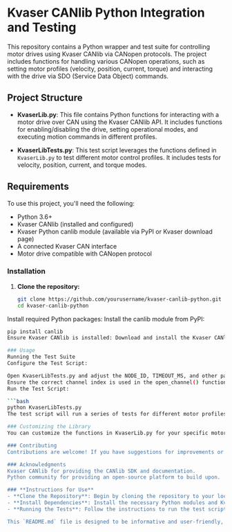 # Kvaser CANlib Python Integration and Testing

This repository contains a Python wrapper and test suite for controlling motor drives using Kvaser CANlib via CANopen protocols. The project includes functions for handling various CANopen operations, such as setting motor profiles (velocity, position, current, torque) and interacting with the drive via SDO (Service Data Object) commands.

## Project Structure

- **KvaserLib.py**: This file contains Python functions for interacting with a motor drive over CAN using the Kvaser CANlib API. It includes functions for enabling/disabling the drive, setting operational modes, and executing motion commands in different profiles.

- **KvaserLibTests.py**: This test script leverages the functions defined in `KvaserLib.py` to test different motor control profiles. It includes tests for velocity, position, current, and torque modes.

## Requirements

To use this project, you'll need the following:

- Python 3.6+
- Kvaser CANlib (installed and configured)
- Kvaser Python canlib module (available via PyPI or Kvaser download page)
- A connected Kvaser CAN interface
- Motor drive compatible with CANopen protocol

### Installation

1. **Clone the repository:**
   ```bash
   git clone https://github.com/yourusername/kvaser-canlib-python.git
   cd kvaser-canlib-python
Install required Python packages: Install the canlib module from PyPI:

```bash
pip install canlib
Ensure Kvaser CANlib is installed: Download and install the Kvaser CANlib SDK and drivers from the Kvaser website.

### Usage
Running the Test Suite
Configure the Test Script:

Open KvaserLibTests.py and adjust the NODE_ID, TIMEOUT_MS, and other parameters as needed for your specific setup.
Ensure the correct channel index is used in the open_channel() function.
Run the Test Script:

```bash
python KvaserLibTests.py
The test script will run a series of tests for different motor profiles (velocity, position, current, and torque). It will interact with the motor drive, sending commands and reading responses to verify proper operation.

### Customizing the Library
You can customize the functions in KvaserLib.py for your specific motor drive and CANopen implementation. Refer to the drive's documentation for specific SDO indexes, subindexes, and expected data formats.

### Contributing
Contributions are welcome! If you have suggestions for improvements or new features, feel free to submit a pull request or open an issue on GitHub.

### Acknowledgments
Kvaser CANlib for providing the CANlib SDK and documentation.
Python community for providing an open-source platform to build upon.

### **Instructions for Use**
- **Clone the Repository**: Begin by cloning the repository to your local machine.
- **Install Dependencies**: Install the necessary Python modules and Kvaser CANlib SDK.
- **Running the Tests**: Follow the instructions to run the test script, adjusting the configuration as needed.

This `README.md` file is designed to be informative and user-friendly, guiding users through setting up 
